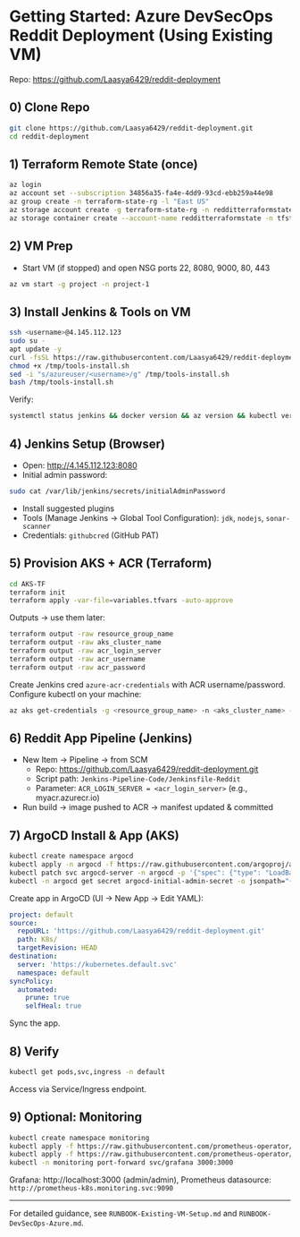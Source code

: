 # Getting Started: Azure DevSecOps Reddit Deployment (Using Existing VM)

Repo: https://github.com/Laasya6429/reddit-deployment

## 0) Clone Repo
```bash
git clone https://github.com/Laasya6429/reddit-deployment.git
cd reddit-deployment
```

## 1) Terraform Remote State (once)
```bash
az login
az account set --subscription 34856a35-fa4e-4dd9-93cd-ebb259a44e98
az group create -n terraform-state-rg -l "East US"
az storage account create -g terraform-state-rg -n redditterraformstate --sku Standard_LRS --encryption-services blob
az storage container create --account-name redditterraformstate -n tfstate
```

## 2) VM Prep
- Start VM (if stopped) and open NSG ports 22, 8080, 9000, 80, 443
```bash
az vm start -g project -n project-1
```

## 3) Install Jenkins & Tools on VM
```bash
ssh <username>@4.145.112.123
sudo su -
apt update -y
curl -fsSL https://raw.githubusercontent.com/Laasya6429/reddit-deployment/main/Jenkins-server-TF/tools-install.sh -o /tmp/tools-install.sh
chmod +x /tmp/tools-install.sh
sed -i "s/azureuser/<username>/g" /tmp/tools-install.sh
bash /tmp/tools-install.sh
```
Verify:
```bash
systemctl status jenkins && docker version && az version && kubectl version --client && terraform version
```

## 4) Jenkins Setup (Browser)
- Open: http://4.145.112.123:8080
- Initial admin password:
```bash
sudo cat /var/lib/jenkins/secrets/initialAdminPassword
```
- Install suggested plugins
- Tools (Manage Jenkins → Global Tool Configuration): `jdk`, `nodejs`, `sonar-scanner`
- Credentials: `githubcred` (GitHub PAT)

## 5) Provision AKS + ACR (Terraform)
```bash
cd AKS-TF
terraform init
terraform apply -var-file=variables.tfvars -auto-approve
```
Outputs → use them later:
```bash
terraform output -raw resource_group_name
terraform output -raw aks_cluster_name
terraform output -raw acr_login_server
terraform output -raw acr_username
terraform output -raw acr_password
```
Create Jenkins cred `azure-acr-credentials` with ACR username/password.
Configure kubectl on your machine:
```bash
az aks get-credentials -g <resource_group_name> -n <aks_cluster_name> --overwrite-existing
```

## 6) Reddit App Pipeline (Jenkins)
- New Item → Pipeline → from SCM
  - Repo: https://github.com/Laasya6429/reddit-deployment.git
  - Script path: `Jenkins-Pipeline-Code/Jenkinsfile-Reddit`
  - Parameter: `ACR_LOGIN_SERVER = <acr_login_server>` (e.g., myacr.azurecr.io)
- Run build → image pushed to ACR → manifest updated & committed

## 7) ArgoCD Install & App (AKS)
```bash
kubectl create namespace argocd
kubectl apply -n argocd -f https://raw.githubusercontent.com/argoproj/argo-cd/v2.4.7/manifests/install.yaml
kubectl patch svc argocd-server -n argocd -p '{"spec": {"type": "LoadBalancer"}}'
kubectl -n argocd get secret argocd-initial-admin-secret -o jsonpath="{.data.password}" | base64 -d
```
Create app in ArgoCD (UI → New App → Edit YAML):
```yaml
project: default
source:
  repoURL: 'https://github.com/Laasya6429/reddit-deployment.git'
  path: K8s/
  targetRevision: HEAD
destination:
  server: 'https://kubernetes.default.svc'
  namespace: default
syncPolicy:
  automated:
    prune: true
    selfHeal: true
```
Sync the app.

## 8) Verify
```bash
kubectl get pods,svc,ingress -n default
```
Access via Service/Ingress endpoint.

## 9) Optional: Monitoring
```bash
kubectl create namespace monitoring
kubectl apply -f https://raw.githubusercontent.com/prometheus-operator/kube-prometheus/main/manifests/setup/
kubectl apply -f https://raw.githubusercontent.com/prometheus-operator/kube-prometheus/main/manifests/
kubectl -n monitoring port-forward svc/grafana 3000:3000
```
Grafana: http://localhost:3000 (admin/admin), Prometheus datasource: `http://prometheus-k8s.monitoring.svc:9090`

---
For detailed guidance, see `RUNBOOK-Existing-VM-Setup.md` and `RUNBOOK-DevSecOps-Azure.md`. 